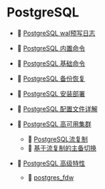 # PostgreSQL

* 📄 [PostgreSQL wal预写日志](siyuan://blocks/20240514165652-hzch2oi)
* 📄 [PostgreSQL 内置命令](siyuan://blocks/20231110105237-3qqcg21)
* 📄 [PostgreSQL 基础命令](siyuan://blocks/20231110105237-jfv26qu)
* 📄 [PostgreSQL 备份恢复](siyuan://blocks/20231110105237-5etbppl)
* 📄 [PostgreSQL 安装部署](siyuan://blocks/20231110105237-meuhizy)
* 📄 [PostgreSQL 配置文件详解](siyuan://blocks/20231110105237-34yj7ao)
* 📑 [PostgreSQL 高可用集群](siyuan://blocks/20240514111410-4ovyvrs)

  * 📄 [PostgreSQL流复制](siyuan://blocks/20240514111802-xbeiwr2)
  * 📄 [基于流复制的主备切换](siyuan://blocks/20240515140112-t9zz1mn)
* 📑 [PostgreSQL 高级特性](siyuan://blocks/20240514165916-u9nvcml)

  * 📄 [postgres_fdw](siyuan://blocks/20231110105237-5zs7xa4)

‍

